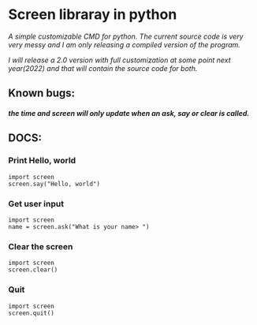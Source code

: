 # Screen libraray in python
*A simple customizable CMD for python. The current source code is very very messy and I am only releasing a compiled version of the program.*

*I will release a 2.0 version with full customization at some point next year(2022) and that will contain the source code for both.*

## **Known bugs:**

#### *the time and screen will only update when an ask, say or clear is called.*

## **DOCS**:

### Print Hello, world
```
import screen
screen.say("Hello, world")
```

### Get user input
```
import screen
name = screen.ask("What is your name> ")
```

### Clear the screen
```
import screen
screen.clear()
```

### Quit
```
import screen
screen.quit()
```
